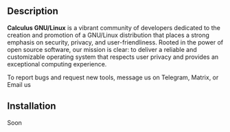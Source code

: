 ## Description

**Calculus GNU/Linux** is a vibrant community of developers dedicated to the creation and promotion of a GNU/Linux distribution that places a strong emphasis on security, privacy, and user-friendliness. Rooted in the power of open source software, our mission is clear: to deliver a reliable and customizable operating system that respects user privacy and provides an exceptional computing experience.

To report bugs and request new tools, message us on Telegram, Matrix, or Email us

## Installation

Soon
